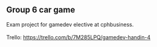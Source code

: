 ## Group 6 car game 
Exam project for gamedev elective at cphbusiness. 
<br>
<br>
Trello:
https://trello.com/b/7M285LPQ/gamedev-handin-4
